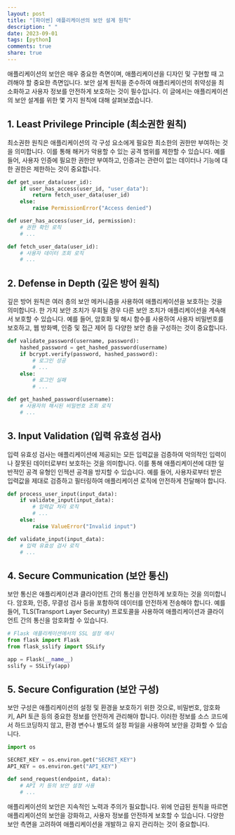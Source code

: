 ```yaml
---
layout: post
title: "[파이썬] 애플리케이션의 보안 설계 원칙"
description: " "
date: 2023-09-01
tags: [python]
comments: true
share: true
---
```


애플리케이션의 보안은 매우 중요한 측면이며, 애플리케이션을 디자인 및 구현할 때 고려해야 할 중요한 측면입니다. 보안 설계 원칙을 준수하여 애플리케이션의 취약성을 최소화하고 사용자 정보를 안전하게 보호하는 것이 필수입니다. 이 글에서는 애플리케이션의 보안 설계를 위한 몇 가지 원칙에 대해 살펴보겠습니다.

## 1. Least Privilege Principle (최소권한 원칙)

최소권한 원칙은 애플리케이션의 각 구성 요소에게 필요한 최소한의 권한만 부여하는 것을 의미합니다. 이를 통해 해커가 악용할 수 있는 공격 범위를 제한할 수 있습니다. 예를 들어, 사용자 인증에 필요한 권한만 부여하고, 인증과는 관련이 없는 데이터나 기능에 대한 권한은 제한하는 것이 중요합니다.

```python
def get_user_data(user_id):
    if user_has_access(user_id, "user_data"):
        return fetch_user_data(user_id)
    else:
        raise PermissionError("Access denied")

def user_has_access(user_id, permission):
    # 권한 확인 로직
    # ...

def fetch_user_data(user_id):
    # 사용자 데이터 조회 로직
    # ...
```

## 2. Defense in Depth (깊은 방어 원칙)

깊은 방어 원칙은 여러 층의 보안 메커니즘을 사용하여 애플리케이션을 보호하는 것을 의미합니다. 한 가지 보안 조치가 우회될 경우 다른 보안 조치가 애플리케이션을 계속해서 보호할 수 있습니다. 예를 들어, 암호화 및 해시 함수를 사용하여 사용자 비밀번호를 보호하고, 웹 방화벽, 인증 및 접근 제어 등 다양한 보안 층을 구성하는 것이 중요합니다.

```python
def validate_password(username, password):
    hashed_password = get_hashed_password(username)
    if bcrypt.verify(password, hashed_password):
        # 로그인 성공
        # ...
    else:
        # 로그인 실패
        # ...

def get_hashed_password(username):
    # 사용자의 해시된 비밀번호 조회 로직
    # ...
```

## 3. Input Validation (입력 유효성 검사)

입력 유효성 검사는 애플리케이션에 제공되는 모든 입력값을 검증하여 악의적인 입력이나 잘못된 데이터로부터 보호하는 것을 의미합니다. 이를 통해 애플리케이션에 대한 일반적인 공격 유형인 인젝션 공격을 방지할 수 있습니다. 예를 들어, 사용자로부터 받은 입력값을 제대로 검증하고 필터링하여 애플리케이션 로직에 안전하게 전달해야 합니다.

```python
def process_user_input(input_data):
    if validate_input(input_data):
        # 입력값 처리 로직
        # ...
    else:
        raise ValueError("Invalid input")

def validate_input(input_data):
    # 입력 유효성 검사 로직
    # ...
```

## 4. Secure Communication (보안 통신)

보안 통신은 애플리케이션과 클라이언트 간의 통신을 안전하게 보호하는 것을 의미합니다. 암호화, 인증, 무결성 검사 등을 포함하여 데이터를 안전하게 전송해야 합니다. 예를 들어, TLS(Transport Layer Security) 프로토콜을 사용하여 애플리케이션과 클라이언트 간의 통신을 암호화할 수 있습니다.

```python
# Flask 애플리케이션에서의 SSL 설정 예시
from flask import Flask
from flask_sslify import SSLify

app = Flask(__name__)
sslify = SSLify(app)
```

## 5. Secure Configuration (보안 구성)

보안 구성은 애플리케이션의 설정 및 환경을 보호하기 위한 것으로, 비밀번호, 암호화 키, API 토큰 등의 중요한 정보를 안전하게 관리해야 합니다. 이러한 정보를 소스 코드에서 하드코딩하지 않고, 환경 변수나 별도의 설정 파일을 사용하여 보안을 강화할 수 있습니다.

```python
import os

SECRET_KEY = os.environ.get("SECRET_KEY")
API_KEY = os.environ.get("API_KEY")

def send_request(endpoint, data):
    # API 키 등의 보안 설정 사용
    # ...
```

애플리케이션의 보안은 지속적인 노력과 주의가 필요합니다. 위에 언급된 원칙을 따르면 애플리케이션의 보안을 강화하고, 사용자 정보를 안전하게 보호할 수 있습니다. 다양한 보안 측면을 고려하여 애플리케이션을 개발하고 유지 관리하는 것이 중요합니다.